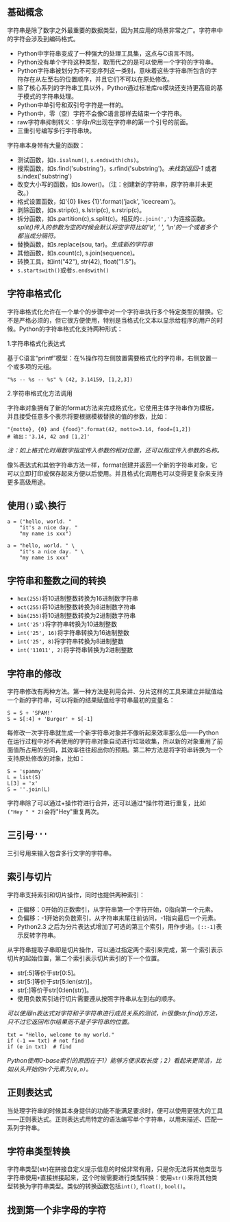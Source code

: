## 基础概念

字符串是除了数字之外最重要的数据类型，因为其应用的场景非常之广。字符串中的字符会涉及到编码格式。

- Python中字符串变成了一种强大的处理工具集，这点与C语言不同。
- Python没有单个字符这种类型，取而代之的是可以使用一个字符的字符串。
- Python字符串被划分为不可变序列这一类别，意味着这些字符串所包含的字符存在从左至右的位置顺序，并且它们不可以在原处修改。
- 除了核心系列的字符串工具以外，Python通过标准库re模块还支持更高级的基于模式的字符串处理。
- Python中单引号和双引号字符是一样的。
- Python中，零（空）字符不会像C语言那样去结束一个字符串。
- raw字符串抑制转义：字母r/R出现在字符串的第一个引号的前面。
- 三重引号编写多行字符串块。

字符串本身带有大量的函数：

- 测试函数，如`s.isalnum()`, `s.endswith(chs)`。
- 搜索函数，如s.find('substring')，s.rfind('substring')。*未找到返回-1* 或者 s.index('substring')
- 改变大小写的函数，如s.lower()。（注：创建新的字符串，原字符串并未更改。）
- 格式设置函数，如'{0} likes {1}'.format('jack', 'icecream')。
- 剥除函数，如s.strip(c), s.lstrip(c), s.rstrip(c)。
- 拆分函数，如s.partition(c),s.split(c)。相反的`c.join(',')`为连接函数。*split()传入的参数为空的时候会默认将空字符比如'\t', ' ', '\n'的一个或者多个都当成分隔符。*
- 替换函数，如s.replace(sou, tar)。*生成新的字符串*
- 其他函数，如s.count(c), s.join(sequence)。
- 转换工具，如int("42"), str(42), float("1.5")。
- `s.startswith()`或者`s.endswith()`

## 字符串格式化

字符串格式化允许在一个单个的步骤中对一个字符串执行多个特定类型的替换。它不是严格必须的，但它很方便使用，特别是当格式化文本以显示给程序的用户的时候。Python的字符串格式化支持两种形式：

1.字符串格式化表达式

基于C语言“printf”模型：在%操作符左侧放置需要格式化的字符串，右侧放置一个或多项的元组。

```
"%s -- %s -- %s" % (42, 3.14159, [1,2,3])
```

2.字符串格式化方法调用

字符串对象拥有了新的format方法来完成格式化，它使用主体字符串作为模板，并且接受任意多个表示将要根据模板替换的值的参数，比如：

```
"{motto}, {0} and {food}".format(42, motto=3.14, food=[1,2])
# 输出：'3.14, 42 and [1,2]'
```

*注：如上格式化时用数字指定传入参数的相对位置，还可以指定传入参数的名称。*

像%表达式和其他字符串方法一样，format创建并返回一个新的字符串对象，它可以立即打印或保存起来方便以后使用。并且格式化调用也可以变得更复杂来支持更多高级用途。

## 使用`()`或`\`换行

```
a = ("hello, world. "
    "it's a nice day. "
    "my name is xxx")

a = "hello, world. " \
    "it's a nice day. " \
    "my name is xxx"
```

## 字符串和整数之间的转换

- `hex(255)`将10进制整数转换为16进制数字符串
- `oct(255)`将10进制整数转换为8进制数字符串
- `bin(255)`将10进制整数转换为2进制数字符串
- `int('25')`将字符串转换为10进制整数
- `int('25', 16)`将字符串转换为16进制整数
- `int('25', 8)`将字符串转换为8进制整数
- `int('11011', 2)`将字符串转换为2进制整数

## 字符串的修改

字符串修改有两种方法。第一种方法是利用合并、分片这样的工具来建立并赋值给一个新的字符串，可以将新的结果赋值给字符串最初的变量名：

```
S = S + 'SPAM!'
S = S[:4] + 'Burger' + S[-1]
```

每修改一次字符串就生成一个新字符串对象并不像听起来效率那么低——Python在运行过程中对不再使用的字符串对象自动进行垃圾收集，所以新的对象重用了前面值所占用的空间，其效率往往超出你的预期。第二种方法是将字符串转换为一个支持原处修改的对象，比如：

```
S = 'spammy'
L = list(S)
L[3] = 'x'
S = ''.join(L)
```

字符串除了可以通过+操作符进行合并，还可以通过*操作符进行重复，比如` ("Hey " * 2)`会将"Hey"重复两次。

## 三引号`'''`

三引号用来输入包含多行文字的字符串。

## 索引与切片

字符串支持索引和切片操作，同时也提供两种索引：

- 正偏移：0开始的正数索引，从字符串第一个字符开始，0指向第一个元素。
- 负偏移：-1开始的负数索引，从字符串末尾往前访问，-1指向最后一个元素。
- Python2.3 之后为分片表达式增加了可选的第三个索引，用作步进。`[::-1]`表示反转字符串。

从字符串提取子串即是切片操作，可以通过指定两个索引来完成，第一个索引表示切片的起始位置，第二个索引表示切片索引的下一个位置。

- str[:5]等价于str[0:5]。
- str[5:]等价于str[5:len(str)]。
- str[:]等价于str[0:len(str)]。
- 使用负数索引进行切片需要遵从按照字符串从左到右的顺序。

*可以使用in表达式对字符和子字符串进行成员关系的测试，in很像str.find()方法，只不过它返回布尔结果而不是子字符串的位置。*

```
txt = "Hello, welcome to my world."
if (-1 == txt) # not find
if (e in txt)  # find
```

*Python使用0-base索引的原因在于1）能够方便求取长度；2）看起来更简洁，比如从头开始的n个元素为`[0,n)`。*

## 正则表达式

当处理字符串的时候其本身提供的功能不能满足要求时，便可以使用更强大的工具——正则表达式。正则表达式用特定的语法编写单个字符串，以用来描述、匹配一系列字符串。

## 字符串类型转换

字符串类型(str)在拼接自定义提示信息的时候非常有用，只是你无法将其他类型与字符串使用`+`直接拼接起来，这个时候需要进行类型转换：使用`str()`来将其他类型转换为字符串类型。类似的转换函数包括`int()`, `float()`, `bool()`。

## 找到第一个非字母的字符


